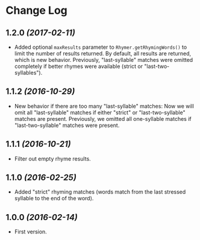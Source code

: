 Change Log
==========

1.2.0  *(2017-02-11)*
--------------------
* Added optional `maxResults` parameter to `Rhymer.getRhymingWords()` to limit the number of results returned. By default, all results are returned, which is new behavior. Previously, "last-syllable" matches were omitted completely if better rhymes were available (strict or "last-two-syllables").

1.1.2  *(2016-10-29)*
--------------------
* New behavior if there are too many "last-syllable" matches: Now we will omit all "last-syllable" matches if either "strict" or "last-two-syllable" matches are present.  Previously, we omitted all one-syllable matches if "last-two-syllable" matches were present.

1.1.1  *(2016-10-21)*
--------------------
* Filter out empty rhyme results.

1.1.0  *(2016-02-25)*
--------------------
* Added "strict" rhyming matches (words match from the last stressed syllable to the end of the word).

1.0.0  *(2016-02-14)*
--------------------
* First version.
